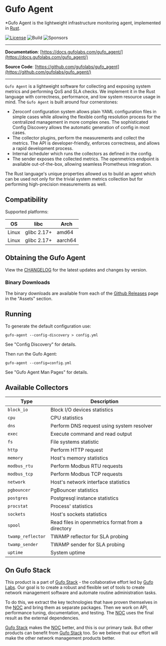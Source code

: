 # Gufo Agent

*Gufo Agent is the lightweight infrastructure monitoring agent, implemented in [Rust][Rust].

[![License](https://img.shields.io/badge/License-BSD_3--Clause-blue.svg)](https://opensource.org/licenses/BSD-3-Clause)
![Build](https://img.shields.io/github/actions/workflow/status/gufolabs/gufo_agent/tests.yml?branch=master)
![Sponsors](https://img.shields.io/github/sponsors/gufolabs)

---

**Documentation**: [https://docs.gufolabs.com/gufo_agent/](https://docs.gufolabs.com/gufo_agent/)

**Source Code**: [https://github.com/gufolabs/gufo_agent](https://github.com/gufolabs/gufo_agent/)

---

`Gufo Agent` is a lightweight software for collecting and exposing system metrics 
and performing QoS and SLA checks. We implement it in the Rust language with correctness,
performance, and low system resource usage in mind.
The `Gufo Agent` is built around four cornerstones:

* Zeroconf configuration system allows plain YAML configuration files
  in simple cases while allowing the flexible config resolution process 
  for the centralized management in more complex ones. The sophisticated 
  Config Discovery allows the automatic generation of config in most cases.
* The collector plugins, perform the measurements and collect the metrics.
  The API is developer-friendly, enforces correctness, and allows a rapid development process.
* Internal scheduler which runs the collectors as defined in the config.
* The sender exposes the collected metrics. The openmetrics endpoint is available out-of-the-box,
  allowing seamless Prometheus integration.

The Rust language's unique properties allowed us to build an agent which can be used 
not only for the trivial system metrics collection but for performing high-precision measurements
as well.

## Compatibility

Supported platforms:

| OS    | libc        | Arch    |
| ----- | ----------- | ------- |
| Linux | glibc 2.17+ | amd64   |
| Linux | glibc 2.17+ | aarch64 |

## Obtaining the Gufo Agent

View the [CHANGELOG](CHANGELOG.md) for the latest updates
and changes by version.

### Binary Downloads

The binary downloads are available from each of the
[Github Releases](https://github.com/gufolabs/gufo_agent/releases)
page in the "Assets" section.

## Running

To generate the default configuration use:

```
gufo-agent --config-discovery > config.yml
```

See "Config Discovery" for details.

Then run the Gufo Agent:

```
gufo-agent --config=config.yml
```

See "Gufo Agent Man Pages" for details.

## Available Collectors

| Type              | Description                                       |
| ----------------- | ------------------------------------------------- |
| `block_io`        | Block I/O devices statistics                      |
| `cpu`             | CPU statistics                                    |
| `dns`             | Perform DNS request using system resolver         |
| `exec`            | Execute command and read output                   |
| `fs`              | File systems statistic                            |
| `http`            | Perform HTTP request                              |
| `memory`          | Host's memory statistics                          |
| `modbus_rtu`      | Perform Modbus RTU requests                       |
| `modbus_tcp`      | Perform Modbus TCP requests                       |
| `network`         | Host's network interface statistics               |
| `pgbouncer`       | PgBouncer statistics                              |
| `postgres`        | Postgresql instance statistics                    |
| `procstat`        | Process' statistics                               |
| `sockets`         | Host's sockets statistics                         |
| `spool`           | Read files in openmetrics format from a directory |
| `twamp_reflector` | TWAMP reflector for SLA probing                   |
| `twamp_sender`    | TWAMP sender for SLA probing                      |
| `uptime`          | System uptime                                     |

## On Gufo Stack

This product is a part of [Gufo Stack][Gufo Stack] - the collaborative effort 
led by [Gufo Labs][Gufo Labs]. Our goal is to create a robust and flexible 
set of tools to create network management software and automate 
routine administration tasks.

To do this, we extract the key technologies that have proven themselves 
in the [NOC][NOC] and bring them as separate packages. Then we work on API,
performance tuning, documentation, and testing. The [NOC][NOC] uses the final result
as the external dependencies.

[Gufo Stack][Gufo Stack] makes the [NOC][NOC] better, and this is our primary task. But other products
can benefit from [Gufo Stack][Gufo Stack] too. So we believe that our effort will make 
the other network management products better.

[Gufo Labs]: https://gufolabs.com/
[Gufo Stack]: https://gufolabs.com/products/gufo-stack/
[NOC]: https://getnoc.com/
[Rust]: https://rust-lang.org/

